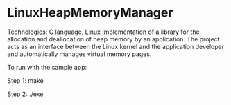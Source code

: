 # LinuxHeapMemoryManager

Technologies: C language, Linux
Implementation of a library for the allocation and deallocation of heap memory by an application. The project acts as an interface between the Linux kernel and the application developer and automatically manages virtual memory pages. 

To run with the sample app:

Step 1: make

Step 2: ./exe
